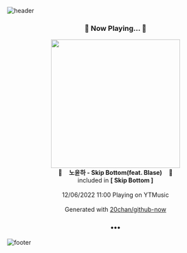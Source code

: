 ![header](https://capsule-render.vercel.app/api?type=wave&height=170&section=header&text=Hi.%20I'm%20SHIFT&fontColor=090707&fontAlignX=45&fontAlignY=65&fontSize=100)

<h3 align="center">🎵 Now Playing... 🎵</h3>
<p align="center">
  <a href="https://music.youtube.com/watch?v=cHQy87S7KA4">
    <img width="300" src="https://lh3.googleusercontent.com/kD2EzAO81Zt34yIDvSpfFwjRLJS5U2e8f6zlW93fsuRZ0Q362ZyPDg8vk4ezOnMXksOmjJ1m0zSe2MabwA">
  </a>
  <br>
  🎵&nbsp&nbsp&nbsp <b>노윤하 - Skip Bottom(feat. Blase)</b> &nbsp&nbsp&nbsp🎵
  <br>
  included in <b>[ Skip Bottom ]</b>
  
  <br />
  <br />
  12/06/2022 11:00 Playing on YTMusic
  <br />
  <br />
  Generated with <a href="https://github.com/20chan/github-now">20chan/github-now</a>
</p>

<h3 align="center">•••</h3>

![footer](https://capsule-render.vercel.app/api?type=wave&height=150&section=footer)

